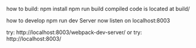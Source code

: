 how to build:
npm install
npm run build
compiled code is located at build/

how to develop
npm run dev
Server now listen on localhost:8003

try: http://localhost:8003/webpack-dev-server/
or try: http://localhost:8003/